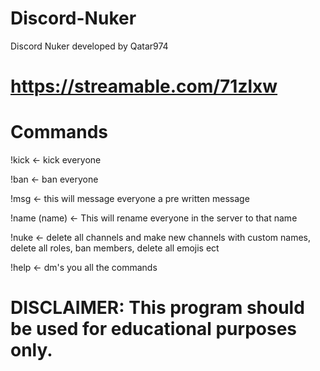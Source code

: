 # Discord-Nuker
Discord Nuker developed by Qatar974

# https://streamable.com/71zlxw

# Commands

!kick <- kick everyone

!ban <- ban everyone

!msg <- this will message everyone a pre written message

!name (name) <- This will rename everyone in the server to that name

!nuke <- delete all channels and make new channels with custom names, delete all roles, ban members, delete all emojis ect

!help <- dm's you all the commands







# DISCLAIMER: This program should be used for educational purposes only.
